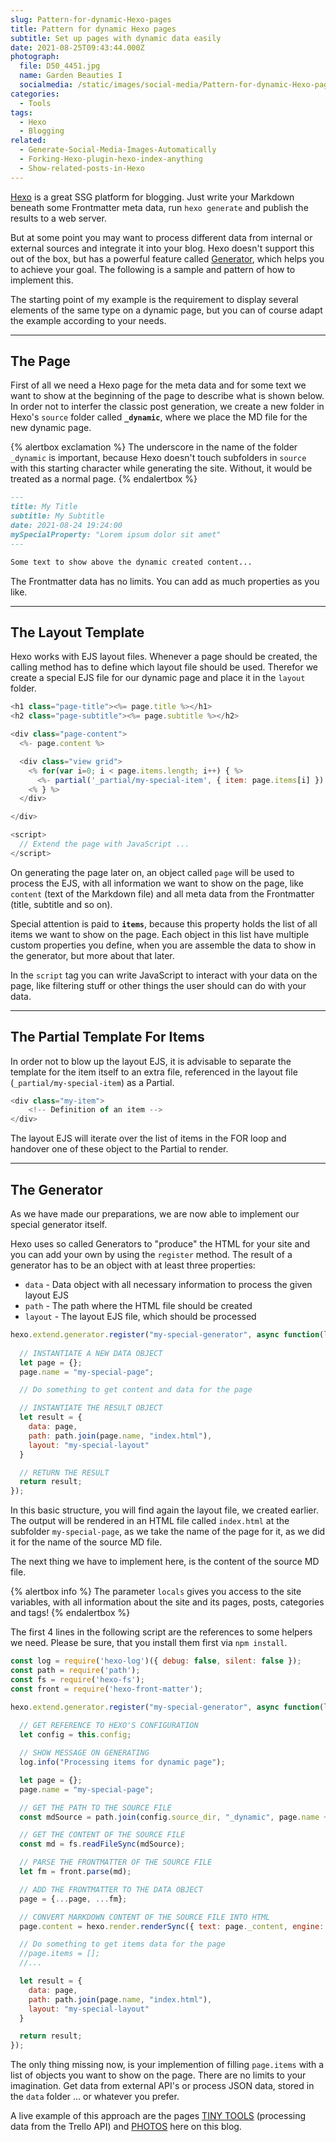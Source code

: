 ```yaml
---
slug: Pattern-for-dynamic-Hexo-pages
title: Pattern for dynamic Hexo pages
subtitle: Set up pages with dynamic data easily
date: 2021-08-25T09:43:44.000Z
photograph:
  file: D50_4451.jpg
  name: Garden Beauties I
  socialmedia: /static/images/social-media/Pattern-for-dynamic-Hexo-pages.png
categories:
  - Tools
tags:
  - Hexo
  - Blogging
related:
  - Generate-Social-Media-Images-Automatically
  - Forking-Hexo-plugin-hexo-index-anything
  - Show-related-posts-in-Hexo
---
```


[Hexo](https://hexo.io/) is a great SSG platform for blogging. Just write your Markdown beneath some Frontmatter meta data, run ``hexo generate`` and publish the results to a web server.

But at some point you may want to process different data from internal or external sources and integrate it into your blog. Hexo doesn't support this out of the box, but has a powerful feature called [Generator](https://hexo.io/api/generator.html), which helps you to achieve your goal. The following is a sample and pattern of how to implement this.

The starting point of my example is the requirement to display several elements of the same type on a dynamic page, but you can of course adapt the example according to your needs.

<!-- more -->

---

## The Page

First of all we need a Hexo page for the meta data and for some text we want to show at the beginning of the page to describe what is shown below. In order not to interfer the classic post generation, we create a new folder in Hexo's ``source`` folder called **``_dynamic``**, where we place the MD file for the new dynamic page.

{% alertbox exclamation %}
The underscore in the name of the folder ``_dynamic`` is important, because Hexo doesn't touch subfolders in ``source`` with this starting character while generating the site. Without, it would be treated as a normal page.
{% endalertbox %}

```md ./source/_dynamic/my-special-page.md
---
title: My Title
subtitle: My Subtitle
date: 2021-08-24 19:24:00
mySpecialProperty: "Lorem ipsum dolor sit amet"
---

Some text to show above the dynamic created content...

```

The Frontmatter data has no limits. You can add as much properties as you like.

---

## The Layout Template

Hexo works with EJS layout files. Whenever a page should be created, the calling method has to define which layout file should be used. Therefor we create a special EJS file for our dynamic page and place it in the ``layout`` folder.

```js ./themes/&lt;your-theme&gt;/layout/my-special-layout.ejs
<h1 class="page-title"><%= page.title %></h1>
<h2 class="page-subtitle"><%= page.subtitle %></h2>

<div class="page-content">
  <%- page.content %>

  <div class="view grid">
    <% for(var i=0; i < page.items.length; i++) { %>
      <%- partial('_partial/my-special-item', { item: page.items[i] }) %>
    <% } %>
  </div>  

</div>

<script>
  // Extend the page with JavaScript ...
</script>
```

On generating the page later on, an object called ``page`` will be used to process the EJS, with all information we want to show on the page, like ``content`` (text of the Markdown file) and all meta data from the Frontmatter (title, subtitle and so on).

Special attention is paid to **``items``**, because this property holds the list of all items we want to show on the page. Each object in this list have multiple custom properties you define, when you are assemble the data to show in the generator, but more about that later.

In the ``script`` tag you can write JavaScript to interact with your data on the page, like filtering stuff or other things the user should can do with your data.

---

## The Partial Template For Items

In order not to blow up the layout EJS, it is advisable to separate the template for the item itself to an extra file, referenced in the layout file (``_partial/my-special-item``) as a Partial.

```js ./themes/&lt;your-theme&gt;/layout/_partial/my-special-item.ejs
<div class="my-item">
    <!-- Definition of an item -->
</div>
```

The layout EJS will iterate over the list of items in the FOR loop and handover one of these object to the Partial to render.

---

## The Generator

As we have made our preparations, we are now able to implement our special generator itself.

Hexo uses so called Generators to "produce" the HTML for your site and you can add your own by using the ``register`` method. The result of a generator has to be an object with at least three properties:

* ``data`` - Data object with all necessary information to process the given layout EJS
* ``path`` - The path where the HTML file should be created
* ``layout`` - The layout EJS file, which should be processed

```js ./themes/&lt;your-theme&gt;/scripts/my-special-generator.js
hexo.extend.generator.register("my-special-generator", async function(locals) {
  
  // INSTANTIATE A NEW DATA OBJECT
  let page = {};
  page.name = "my-special-page";

  // Do something to get content and data for the page

  // INSTANTIATE THE RESULT OBJECT
  let result = {
    data: page,
    path: path.join(page.name, "index.html"),
    layout: "my-special-layout"
  }

  // RETURN THE RESULT
  return result;  
});
```

In this basic structure, you will find again the layout file, we created earlier. The output will be rendered in an HTML file called ``index.html`` at the subfolder ``my-special-page``, as we take the name of the page for it, as we did it for the name of the source MD file.

The next thing we have to implement here, is the content of the source MD file.

{% alertbox info %}
The parameter ``locals`` gives you access to the site variables, with all information about the site and its pages, posts, categories and tags!
{% endalertbox %}

The first 4 lines in the following script are the references to some helpers we need. Please be sure, that you install them first via ``npm install``.

```js ./themes/&lt;your-theme&gt;/scripts/my-special-generator.js
const log = require('hexo-log')({ debug: false, silent: false });
const path = require('path');
const fs = require('hexo-fs');
const front = require('hexo-front-matter');

hexo.extend.generator.register("my-special-generator", async function(locals) {
  
  // GET REFERENCE TO HEXO'S CONFIGURATION
  let config = this.config;

  // SHOW MESSAGE ON GENERATING
  log.info("Processing items for dynamic page");

  let page = {};
  page.name = "my-special-page";

  // GET THE PATH TO THE SOURCE FILE
  const mdSource = path.join(config.source_dir, "_dynamic", page.name + ".md");

  // GET THE CONTENT OF THE SOURCE FILE
  const md = fs.readFileSync(mdSource);

  // PARSE THE FRONTMATTER OF THE SOURCE FILE
  let fm = front.parse(md);

  // ADD THE FRONTMATTER TO THE DATA OBJECT
  page = {...page, ...fm};

  // CONVERT MARKDOWN CONTENT OF THE SOURCE FILE INTO HTML
  page.content = hexo.render.renderSync({ text: page._content, engine: 'markdown' });

  // Do something to get items data for the page
  //page.items = [];
  //...

  let result = {
    data: page,
    path: path.join(page.name, "index.html"),
    layout: "my-special-layout"
  }

  return result;  
});
```

The only thing missing now, is your implemention of filling ``page.items`` with a list of objects you want to show on the page. There are no limits to your imagination. Get data from external API's or process JSON data, stored in the ``data`` folder ... or whatever you prefer.

A live example of this approach are the pages [TINY TOOLS](/collections/tiny-tools/) (processing data from the Trello API) and [PHOTOS](/photos) here on this blog.

